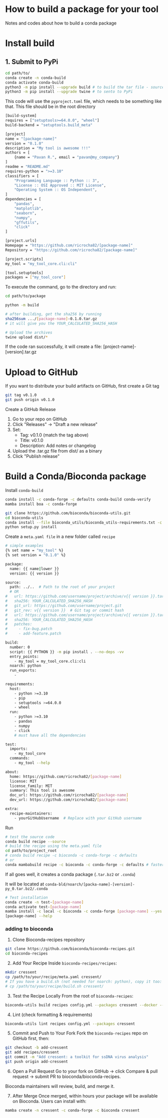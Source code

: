 # How to build a package for your tool 
Notes and codes about how to build a conda package

# Install build

## 1. Submit to PyPi

```bash
cd path/to/
conda create -n conda-build
conda activate conda-build
python3 -m pip install --upgrade build # to build the tar file - source code
python3 -m pip install --upgrade twine # to sento to PyPi
```

This code will use the `pyproject.toml` file, which needs to be something like that.
This file should be in the root directory

```bash
[build-system]
requires = ["setuptools>=64.0.0", "wheel"]
build-backend = "setuptools.build_meta"

[project]
name = "[package-name]"
version = "0.1.0"
description = "My tool is awesome !!!"
authors = [
    {name = "Pavan R.", email = "pavan@my_company"}
]
readme = "README.md"
requires-python = ">=3.10"
classifiers = [
    "Programming Language :: Python :: 3",
    "License :: OSI Approved :: MIT License",
    "Operating System :: OS Independent",
]
dependencies = [
    "pandas",
    "matplotlib",
    "seaborn",
    "numpy",
    "gffutils",
    "click"
]

[project.urls]
Homepage = "https://github.com/ricrocha82/[package-name]"
Repository = "https://github.com/ricrocha82/[package-name]"

[project.scripts]
my_tool = "my_tool_core.cli:cli"

[tool.setuptools]
packages = ["my_tool_core"]
```

To execute the command, go to the  directory and run:

```bash
cd path/to/package

python -m build

# after building, get the sha256 by running
sha256sum .../[package-name]-0.1.0.tar.gz
# it will give you the YOUR_CALCULATED_SHA256_HASH

# Upload the archives
twine upload dist/*
```

If the code ran successfully, it will create a file: [project-name]-[version].tar.gz

# Upload to GitHub

If you want to distribute your build artifacts on GitHub, first create a Git tag

```bash
git tag v0.1.0
git push origin v0.1.0
```

Create a GitHub Release

1. Go to your repo on GitHub
2. Click "Releases" → "Draft a new release"
3. Set:
    - Tag: v0.1.0 (match the tag above)
    - Title: v0.1.0
    - Description: Add notes or changelog
4. Upload the .tar.gz file from dist/ as a binary
5. Click "Publish release"

# Build a Conda/Bioconda package

Install `conda-build`

```bash
conda install -c conda-forge -c defaults conda-build conda-verify
mamba install boa -c conda-forge

git clone https://github.com/bioconda/bioconda-utils.git
cd bioconda-utils
conda install --file bioconda_utils/bioconda_utils-requirements.txt -c conda-forge -c bioconda 
python setup.py install
```

Create a `meta.yaml file` in a new folder called `recipe`
```bash
# simple examples
{% set name = "my_tool" %}
{% set version = "0.1.0" %}

package:
  name: {{ name|lower }}
  version: {{ version }}

source:
  path: ../..  # Path to the root of your project
  # OR
#   url: https://github.com/username/project/archive/v{{ version }}.tar.gz
#   sha256: YOUR_CALCULATED_SHA256_HASH
#   git_url: https://github.com/username/project.git
#   git_rev: v{{ version }}  # Git tag or commit hash
#   url: https://github.com/username/project/archive/v{{ version }}.tar.gz
#   sha256: YOUR_CALCULATED_SHA256_HASH
#   patches:
#     - fix-bug.patch
#     - add-feature.patch

build:
  number: 0
  script: {{ PYTHON }} -m pip install . --no-deps -vv
  entry_points:
    - my_tool = my_tool_core.cli:cli
  noarch: python
  run_exports:
    - 

requirements:
  host:
    - python >=3.10
    - pip
    - setuptools >=64.0.0
    - wheel
  run:
    - python >=3.10
    - pandas
    - numpy
    - click
    # must have all the dependencies

test:
  imports:
    - my_tool_core
  commands:
    - my_tool --help

about:
  home: https://github.com/ricrocha82/[package-name]
  license: MIT
  license_family: MIT
  summary: This tool is awesome
  doc_url: https://github.com/ricrocha82/[package-name]
  dev_url: https://github.com/ricrocha82/[package-name]

extra:
  recipe-maintainers:
    - yourGitHubUsername  # Replace with your GitHub username
```

Run
```bash
# test the source code
conda build recipe --source
# build the recipe using the meta.yaml file
cd path/to/project_root
# conda build recipe -c bioconda -c conda-forge -c defaults 
# or
conda mambabuild recipe -c bioconda -c conda-forge -c defaults # faster using boa
```
If all goes well, it creates a conda package (`.tar.bz2` or `.conda`)

It will be located at `conda-bld/noarch/[packa-name]-[version]-py_0.tar.bz2/.conda`

```bash
# Test installation
conda create -n test-[package-name]
conda activate test-[package-name]
mamba install -c local -c bioconda -c conda-forge [package-name] --yes # MAMBA is faster and deals better with dependencies
[package-name] --help
```

### adding to bioconda
1. Clone Bioconda-recipes repository
```bash
git clone https://github.com/bioconda/bioconda-recipes.git
cd bioconda-recipes
```
2. Add Your Recipe
Inside `bioconda-recipes/recipes`:
```bash
mkdir cressent
cp /path/to/your/recipe/meta.yaml cressent/
# If you have a build.sh (not needed for noarch: python), copy it too:
# cp /path/to/your/recipe/build.sh cressent/
```
3. Test the Recipe Locally
From the root of `bioconda-recipes`:
```bash
bioconda-utils build recipes config.yml --packages cressent --docker --mulled-test
```
4. Lint (check formatting & requirements)
```bash
bioconda-utils lint recipes config.yml --packages cressent
```
5. Commit and Push to Your Fork
Fork the `bioconda-recipes` repo on GitHub first, then:
```bash
git checkout -b add-cressent
git add recipes/cressent
git commit -m "Add cressent: a toolkit for ssDNA virus analysis"
git push origin add-cressent
```

6. Open a Pull Request
Go to your fork on GitHub → click Compare & pull request → submit PR to bioconda/bioconda-recipes.

Bioconda maintainers will review, build, and merge it.

7. After Merge
Once merged, within hours your package will be available on Bioconda.
Users can install with:
```bash
mamba create -n cressent -c conda-forge -c bioconda cressent
```
